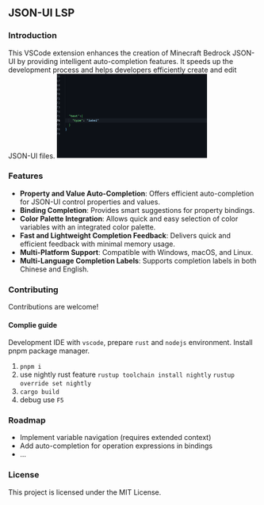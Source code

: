 ## JSON-UI LSP

### Introduction
This VSCode extension enhances the creation of Minecraft Bedrock JSON-UI by providing intelligent auto-completion features. It speeds up the development process and helps developers efficiently create and edit JSON-UI files.
<img src=".github/img/show1.gif" width="60%"/>

### Features
- **Property and Value Auto-Completion**: Offers efficient auto-completion for JSON-UI control properties and values.
- **Binding Completion**: Provides smart suggestions for property bindings.
- **Color Palette Integration**: Allows quick and easy selection of color variables with an integrated color palette.
- **Fast and Lightweight Completion Feedback**: Delivers quick and efficient feedback with minimal memory usage.
- **Multi-Platform Support**: Compatible with Windows, macOS, and Linux.
- **Multi-Language Completion Labels**: Supports completion labels in both Chinese and English.

### Contributing
Contributions are welcome!

#### Complie guide
Development IDE with `vscode`, prepare `rust` and `nodejs` environment.
Install pnpm package manager.
1. `pnpm i`
2. use nightly rust feature
 `rustup toolchain install nightly`
 `rustup override set nightly`
5. `cargo build`
6. debug use `F5`

### Roadmap
- Implement variable navigation (requires extended context)
- Add auto-completion for operation expressions in bindings
- ...

### License
This project is licensed under the MIT License.

